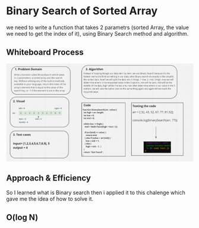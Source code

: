 # Binary Search of Sorted Array


we need to write a function that takes 2 parametrs (sorted Array, the value we need to get the index of it), using Binary Search method and algorithm.


## Whiteboard Process
![img](./BinarySearchpng.png)


## Approach & Efficiency

So I learned what is Binary search then i applied it to this chalenge which gave me the idea of how to solve it.
## O(log N)